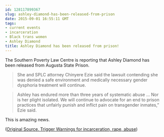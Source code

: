```yaml
---
id: 128117899367
slug: ashley-diamond-has-been-released-from-prison
date: 2015-09-01 16:55:11 GMT
tags:
- current events
- incarceration
- Black trans women
- Ashley Diamond
title: Ashley Diamond has been released from prison!
---
```

The Southern Poverty Law Centre is reporting that Ashley Diamond has been released from Augusta State Prison. 

>She and SPLC attorney Chinyere Ezie said the lawsuit contending she was denied a safe environment and medically necessary gender dysphoria treatment will continue.

>Ashley has endured more than three years of systematic abuse … Nor is her plight isolated. We will continue to advocate for an end to prison practices that unfairly punish and inflict pain on transgender inmates,” Ezie said.

This is amazing news. 

([Original Source. Trigger Warnings for incarceration, rape, abuse][1])

[1]: https://archive.is/QmmrJ